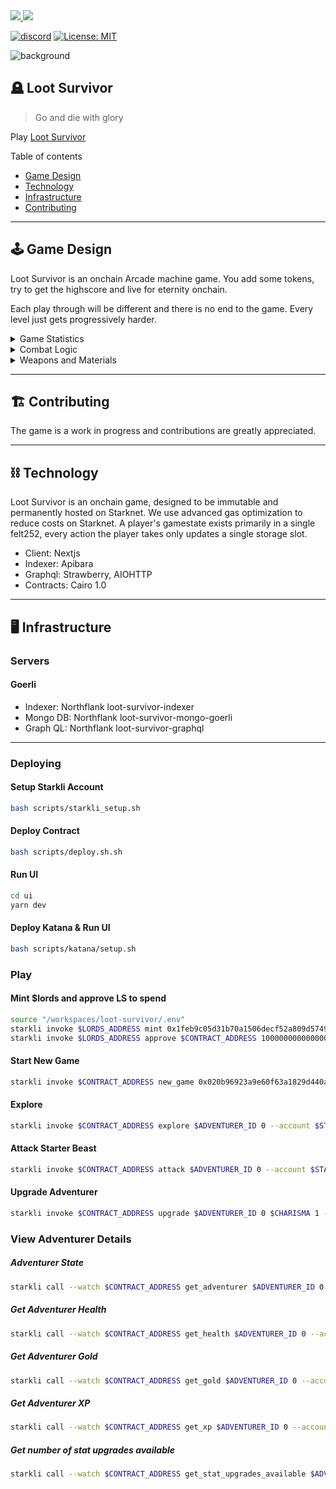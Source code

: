 <a href="https://twitter.com/lootrealms">
<img src="https://img.shields.io/twitter/follow/lootrealms?style=social"/>
</a>
<a href="https://twitter.com/BibliothecaDAO">
<img src="https://img.shields.io/twitter/follow/BibliothecaDAO?style=social"/>
</a>


[![discord](https://img.shields.io/badge/join-bibliothecadao-black?logo=discord&logoColor=white)](https://discord.gg/realmsworld)
[![License: MIT](https://img.shields.io/badge/License-MIT-blue.svg)](https://opensource.org/licenses/MIT)

![background](.github/bg.png)


## 🪦 Loot Survivor

> Go and die with glory

Play [Loot Survivor](https://goerli-survivor.realms.world/)

Table of contents

- [Game Design](#game-design)
- [Technology](#technology)
- [Infrastructure](#infrastructure)
- [Contributing](#contributing)

---

## 🕹️ Game Design

Loot Survivor is an onchain Arcade machine game. You add some tokens, try to get the highscore and live for eternity onchain.

Each play through will be different and there is no end to the game. Every level just gets progressively harder.

<details>

<summary>Game Statistics</summary>
Each level up grants adventurers 1+ upgrade to help them survive their explorations. Although Luck cannot be upgraded directly, it can be increased by equipping jewelry items:

- Strength: Boosts attack damage by 10%.
- Vitality: Increases health by +20ph and max health.
- Dexterity: Improves chances of successfully fleeing.
- Wisdom: Helps evade Beast ambushes.
- Intelligence: Aids in avoiding Obstacles.
- Luck: Raises chances of critical damage (cannot be upgraded directly).
</details>

<details>

<summary>Combat Logic</summary>

There are three categories of weapons and armor materials:

**Weapons**: Blade, Bludgeon, Magic

**Armor materials**: Cloth, Hide, Metal 

**Weapon vs. Armor Efficacy Chart**

| Weapon Type | Metal | Hide | Cloth |
|-------------|-------|------|-------|
| Blade       | Weak  | Fair | Strong|
| Bludgeon    | Fair  | Strong| Weak|
| Magic       | Strong | Weak | Fair |


</details>

<details>
<summary>Weapons and Materials</summary>

## Weapons

The items are based off the OG loot contract

- Weapon
- Head
- Chest
- Hands
- Waist
- Feet
- Neck 
- Ring

**Weapon Types and Ranks**

| Weapon Type | Item Name     | Rank |
|-------------|---------------|------|
| Blade       | Katana        | 1    |
| Blade       | Falchion      | 2    |
| Blade       | Scimitar      | 3    |
| Blade       | Long Sword    | 4    |
| Blade       | Short Sword   | 5    |
| Bludgeon    | Warhammer     | 1    |
| Bludgeon    | Quarterstaff  | 2    |
| Bludgeon    | Maul          | 3    |
| Bludgeon    | Mace          | 4    |
| Bludgeon    | Club          | 5    |
| Magic       | Ghost Wand    | 1    |
| Magic       | Grave Wand    | 2    |
| Magic       | Bone Wand     | 3    |
| Magic       | Wand          | 4    |
| Magic       | Grimoire      | 1    |
| Magic       | Chronicle     | 2    |
| Magic       | Tome          | 3    |
| Magic       | Book          | 4    |

## Encounters

- Beasts 
- Obstacles 

</details>

---

## 🏗️ Contributing

The game is a work in progress and contributions are greatly appreciated.

---

## ⛓️ Technology


Loot Survivor is an onchain game, designed to be immutable and permanently hosted on Starknet. We use advanced gas optimization to reduce costs on Starknet. A player's gamestate exists primarily in a single felt252, every action the player takes only updates a single storage slot.


- Client: Nextjs
- Indexer: Apibara
- Graphql: Strawberry, AIOHTTP
- Contracts: Cairo 1.0

---

## 🖥️ Infrastructure

### Servers

#### Goerli

- Indexer: Northflank loot-survivor-indexer
- Mongo DB: Northflank loot-survivor-mongo-goerli
- Graph QL: Northflank loot-survivor-graphql

---

### Deploying

#### Setup Starkli Account

```bash
bash scripts/starkli_setup.sh
```

#### Deploy Contract
```bash
bash scripts/deploy.sh.sh
```

#### Run UI

```bash
cd ui
yarn dev
```

#### Deploy Katana & Run UI

```bash
bash scripts/katana/setup.sh
```

### Play

#### Mint $lords and approve LS to spend
```bash
source "/workspaces/loot-survivor/.env"
starkli invoke $LORDS_ADDRESS mint 0x1feb9c05d31b70a1506decf52a809d57493bfcd5cc85d6a3e9fd54a12d64389 1000000000000000000000 0 --account $STARKNET_ACCOUNT --private-key $PRIVATE_KEY
starkli invoke $LORDS_ADDRESS approve $CONTRACT_ADDRESS 1000000000000000000000 0 --account $STARKNET_ACCOUNT --private-key $PRIVATE_KEY
```

#### Start New Game
```bash
starkli invoke $CONTRACT_ADDRESS new_game 0x020b96923a9e60f63a1829d440a03cf680768cadbc8fe737f71380258817d85b 12 123 0 0 0 --account $STARKNET_ACCOUNT --private-key $PRIVATE_KEY
```

#### Explore
```bash
starkli invoke $CONTRACT_ADDRESS explore $ADVENTURER_ID 0 --account $STARKNET_ACCOUNT --private-key $PRIVATE_KEY
```

#### Attack Starter Beast
```bash
starkli invoke $CONTRACT_ADDRESS attack $ADVENTURER_ID 0 --account $STARKNET_ACCOUNT --private-key $PRIVATE_KEY
```

#### Upgrade Adventurer
```bash
starkli invoke $CONTRACT_ADDRESS upgrade $ADVENTURER_ID 0 $CHARISMA 1 --account $STARKNET_ACCOUNT --private-key $PRIVATE_KEY
```


### View Adventurer Details

##### Adventurer State
```bash
starkli call --watch $CONTRACT_ADDRESS get_adventurer $ADVENTURER_ID 0 --account $STARKNET_ACCOUNT --private-key $PRIVATE_KEY
```

##### Get Adventurer Health
```bash
starkli call --watch $CONTRACT_ADDRESS get_health $ADVENTURER_ID 0 --account $STARKNET_ACCOUNT --private-key $PRIVATE_KEY
```

##### Get Adventurer Gold
```bash
starkli call --watch $CONTRACT_ADDRESS get_gold $ADVENTURER_ID 0 --account $STARKNET_ACCOUNT --private-key $PRIVATE_KEY
```

##### Get Adventurer XP
```bash
starkli call --watch $CONTRACT_ADDRESS get_xp $ADVENTURER_ID 0 --account $STARKNET_ACCOUNT --private-key $PRIVATE_KEY
```

##### Get number of stat upgrades available
```bash
starkli call --watch $CONTRACT_ADDRESS get_stat_upgrades_available $ADVENTURER_ID 0 --account $STARKNET_ACCOUNT --private-key $PRIVATE_KEY
```
